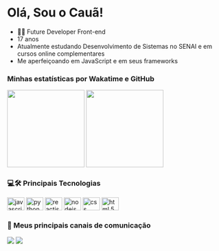 
<h1>Olá, Sou o Cauã!</h1>

<ul>
  <li>👨‍💻 Future Developer Front-end</li>
  <li>17 anos</li>
  <li>Atualmente estudando Desenvolvimento de Sistemas no SENAI e em cursos online complementares</li>
  <li>Me aperfeiçoando em JavaScript e em seus frameworks</li>
</ul>

<h3>Minhas estatísticas por Wakatime e GitHub</h3>
<div>
  <img height="180em" src="https://github-readme-stats.vercel.app/api?username=CauaRodrigues&show_icons=true&theme=radical&include_all_commits=true&count_private=true" />
  
  <img height="180em" src="https://github-readme-stats.vercel.app/api/top-langs/?username=CauaRodrigues&layout=compact&langs_count=7&theme=radical" />
  <br />
  
 
</div>

<h3> 💻🛠 Principais Tecnologias</h3>
<div>
  
  <img alt="javascript icon" height="30" width="40" src="https://cdn.jsdelivr.net/gh/devicons/devicon/icons/javascript/javascript-original.svg" />
  
  <img alt="python icon" height="30" width="40" src="https://cdn.jsdelivr.net/gh/devicons/devicon/icons/python/python-original.svg" />
 
  <img alt="reactjs icon" height="30" width="40" src="https://cdn.jsdelivr.net/gh/devicons/devicon/icons/react/react-original.svg" />
 
  <img alt="nodejs icon" height="30" width="40" src="https://cdn.jsdelivr.net/gh/devicons/devicon/icons/nodejs/nodejs-plain.svg" />
 
  <img alt="css icon" height="30" width="40" src="https://cdn.jsdelivr.net/gh/devicons/devicon/icons/css3/css3-original-wordmark.svg" />
  
  <img alt="html 5 icon" height="30" width="40" src="https://cdn.jsdelivr.net/gh/devicons/devicon/icons/html5/html5-original.svg" />
</div>

<h3>🔗 Meus principais canais de comunicação</h3>
  <div>
    <a href="mailto:caua.rodriguesassis205@gmail.com"><img src="https://img.shields.io/badge/-Gmail-%23333?style=for-the-badge&logo=gmail&logoColor=white" target="_blank"></a>
    <a href="https://www.linkedin.com/in/cau%C3%A3-rodrigues-736854208/" target="_blank"><img src="https://img.shields.io/badge/-LinkedIn-%230077B5?style=for-the-badge&logo=linkedin&logoColor=white" target="_blank"></a> 
  </div>
